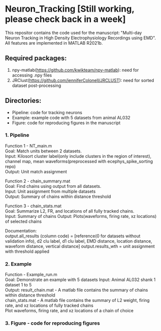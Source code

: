 # Neuron_Tracking [Still working, please check back in a week]
This repositor contains the code used for the manuscript: "Multi-day Neuron Tracking in High Density Electrophysiology Recordings using EMD".
All features are implemented in MATLAB R2021b.

## Required packages:  
1. npy-matlab(https://github.com/kwikteam/npy-matlab): need for accessing .npy files  
2. JRClust(https://github.com/jenniferColonell/JRCLUST): need for sorted dataset post-processing  

## Directories:
- Pipeline: code for tracking neurons
- Example: example code with 5 datasets from animal AL032
- Figure: code for reproducing figures in the manuscript  



### 1. Pipeline  

Function 1 - NT_main.m  
Goal: Match units between 2 datasets.    
Input: Kilosort cluster label(only include clusters in the region of interest), channel map, mean waveforms(preprocessed with ecephys_spike_sorting repo)  
Output: Unit match assignment  

Function 2 - chain_summary.mat  
Goal: Find chains using output from all datasets.    
Input: Unit assignment from multiple datasets   
Output: Summary of chains within distance threshold  

Function 3 - chain_stats.mat  
Goal: Summarize L2, FR, and locations of all fully tracked chains.   
Input: Summary of chains 
Output: Plots(waveforms, firing rate, xz locations) of selected chains  
  
Documentation:  
output.all_results (column code) = [reference(0 for datasets without validation info), d2 clu label, d1 clu label, EMD distance, location distance, waveform distance, vertical distance]
output.results_wth = unit assignment with threshold applied  
  

    
### 2. Example
Function - Example_run.m  
Goal: Demonstrate an example with 5 datasets
Input: Animal AL032 shank 1 dataset 1 to 5  
Output:
result_chain.mat - A matlab file contains the summary of chains within distance threshold  
chain_stats.mat - A matlab file contains the summary of L2 weight, firing rate, and xz locations of fully tracked chains  
Plot waveforms, firing rate, and xz locations of a chain of choice  
  
  
  
### 3. Figure - code for reproducing figures 




